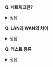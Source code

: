 **Q. 네트워크란?**  
<details>
<summary>정답</summary>
<br>  

  물리적 전송매체를 사용하여 서로 연결된 장치세트로 대표적인 예로 인터넷이 있다. 
  네트워크에서 노드는 둘 이상의 네트워크를 연결하는 데 사용된다.
</details>

**Q. LAN과 WAN의 차이**  
<details>
<summary>정답</summary>
<br>  

 LAN은 Local Area Net을 뜻하며 학교나 사무실 등 한 건물 내에서 호스트 간에 연결된 소규모 네트워크를 말한다.
 WAN은 Wide Area Net을 뜻하며 LAN과 LAN을 연결하는 대규모 네트워크를 의미한다.
  
</details>

**Q. 캐스트 종류**  
<details>
<summary>정답</summary>
<br>  

  유니캐스트 : 통신주체 둘이서 통신하는 일대일통신
  브로드캐스트 : 일대다 통신으로 방송통신이 이에 해당. 비효율적이기에 최소화해야한다.
  멀티캐스트 : 일대다 통신으로 브로드캐스트와 비슷하나 등록된 수신자에게만 전달된다는 차이점이 있다.
  *멀티캐스트의 대표적인 예로 IGMP프로토콜을 이용하는 IPTV가 있다. 
  
</details>
